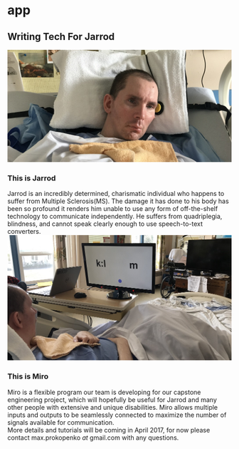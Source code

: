 # app
## Writing Tech For Jarrod
![alt text](https://github.com/WritingTechForJarrod/app/blob/master/img/readme1.jpg?raw=true "wtfj")  
### This is Jarrod
Jarrod is an incredibly determined, charismatic individual who happens to suffer from Multiple Sclerosis(MS). The damage it has done to his body has been so profound it renders him unable to use any form of off-the-shelf technology to communicate independently. He suffers from quadriplegia, blindness, and cannot speak clearly enough to use speech-to-text converters.  
![alt text](https://github.com/WritingTechForJarrod/app/blob/master/img/readme2.jpg?raw=true "wtfj")  
### This is Miro  
Miro is a flexible program our team is developing for our capstone engineering project, which will hopefully be useful for Jarrod and many other people with extensive and unique disabilities. Miro allows multiple inputs and outputs to be seamlessly connected to maximize the number of signals available for communication.   
More details and tutorials will be coming in April 2017, for now please contact max.prokopenko _at_ gmail.com with any questions.
